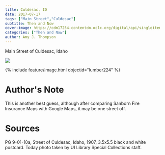 ```yaml
---
title: Culdesac, ID
date: 2017-07-17
tags: ["Main Street","Culdesac"]
subtitle: Then and Now
cover-image: https://cdm17254.contentdm.oclc.org/digital/api/singleitem/image/pdf/nwpostcards/304/default.png
categories: ["Then and Now"]
author: Amy J. Thompson
---
```


Main Street of Culdesac, Idaho

<a href="https://www.lib.uidaho.edu/digital/postcards/items/nwpostcards304.html"><img class="img-fluid" src="https://cdm17254.contentdm.oclc.org/digital/api/singleitem/image/pdf/nwpostcards/304/default.png"></a>

<!---{% include feature/digital-image.html objectid="nwpostcards304" collection="postcards" cdm-collection="nwpostcards" %}--->

{% include feature/image.html objectid="lumber224" %}

# Author's Note

This is another best guess, although after comparing Sanborn Fire Insurance Maps with Google Maps, it may be one street off.

# Sources

PG 9-01-10a, Street of Culdesac, Idaho, 1907, 3.5x5.5 black and white postcard. Today photo taken by UI Library Special Collections staff.